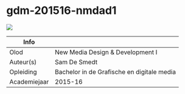 # gdm-201516-nmdad1
![](http://vectorlogofree.com/wp-content/uploads/2014/04/25657-github-sign-icon-vector-icon-vector-eps.png)

|Info|  |
|----|---|
|Olod|New Media Design & Development I|
|Auteur(s)|Sam De Smedt|
|Opleiding|Bachelor in de Grafische en digitale media|
|Academiejaar|2015-16|
